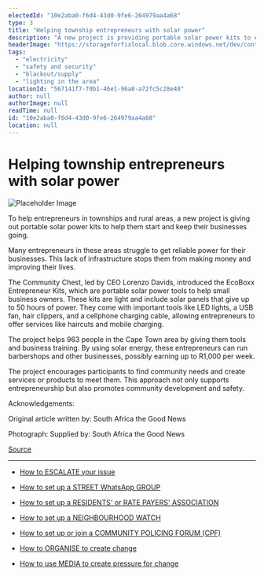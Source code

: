 ```yaml
---
electedId: "10e2aba0-f6d4-43d0-9fe6-264979aa4a68"
type: 3
title: "Helping township entrepreneurs with solar power"
description: "A new project is providing portable solar power kits to entrepreneurs in townships and rural areas, enabling them to start and sustain their businesses. The EcoBoxx Entrepreneur Kits include essential tools and training, allowing participants to offer services and potentially earn up to R1,000 per week."
headerImage: "https://storageforfixlocal.blob.core.windows.net/dev/content/10e2aba0-f6d4-43d0-9fe6-264979aa4a68/images/10e2aba0-f6d4-43d0-9fe6-264979aa4a68.webp"
tags:
  - "electricity"
  - "safety and security"
  - "blackout/supply"
  - "lighting in the area"
locationId: "567141f7-f0b1-46e1-96a8-a72fc5c28e48"
author: null
authorImage: null
readTime: null
id: "10e2aba0-f6d4-43d0-9fe6-264979aa4a68"
location: null
---
```

# Helping township entrepreneurs with solar power
![Placeholder Image](https://storageforfixlocal.blob.core.windows.net/dev/content/10e2aba0-f6d4-43d0-9fe6-264979aa4a68/images/10e2aba0-f6d4-43d0-9fe6-264979aa4a68.webp)

To help entrepreneurs in townships and rural areas, a new project is giving out portable solar power kits to help them start and keep their businesses going.

Many entrepreneurs in these areas struggle to get reliable power for their businesses. This lack of infrastructure stops them from making money and improving their lives.

The Community Chest, led by CEO Lorenzo Davids, introduced the EcoBoxx Entrepreneur Kits, which are portable solar power tools to help small business owners. These kits are light and include solar panels that give up to 50 hours of power. They come with important tools like LED lights, a USB fan, hair clippers, and a cellphone charging cable, allowing entrepreneurs to offer services like haircuts and mobile charging.

The project helps 963 people in the Cape Town area by giving them tools and business training. By using solar energy, these entrepreneurs can run barbershops and other businesses, possibly earning up to R1,000 per week.

The project encourages participants to find community needs and create services or products to meet them. This approach not only supports entrepreneurship but also promotes community development and safety.

Acknowledgements:


Original article written by: South Africa the Good News

Photograph: 
Supplied by:  South Africa the Good News


[Source](https://www.sagoodnews.co.za/portable-solar-power-kits-for-township-entrepreneurs/)

---

- [How to ESCALATE your issue](/content/5c82dc08-0baf-410a-8de9-f7959a4beb3d/)

- [How to set up a STREET WhatsApp GROUP](/content/d6dea590-a527-494e-a551-c338f3bac46b/)
- [How to set up a RESIDENTS' or RATE PAYERS' ASSOCIATION](/content/70f67bab-f596-433f-9f13-f6545cff700e/)
- [How to set up a NEIGHBOURHOOD WATCH](/content/475ff4fc-c8c6-4c0c-a454-6f6dc42c6ce8/)
- [How to set up or join a COMMUNITY POLICING FORUM (CPF)](/content/475ff4fc-c8c6-4c0c-a454-6f6dc42c6ce8/)
- [How to ORGANISE to create change](/content/2797a122-a084-4237-8d99-8e1c4aea4f6e/)
- [How to use MEDIA to create pressure for change](/content/c13796b6-860b-4830-ba7f-c0113cf9daae/)